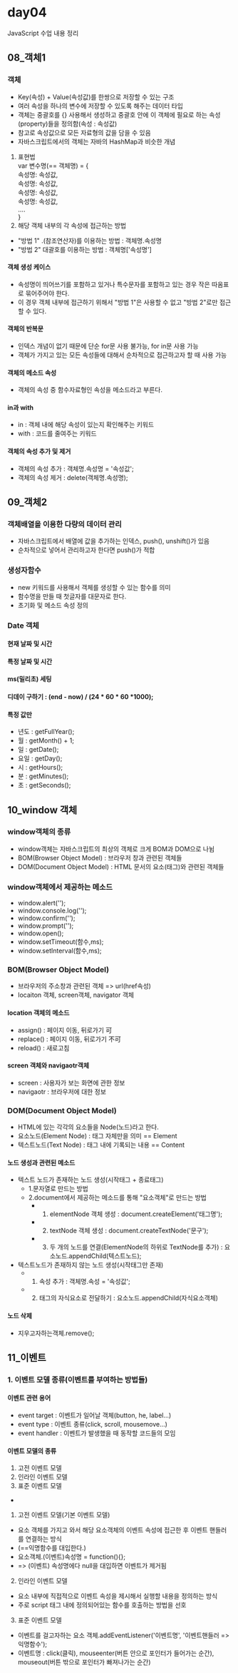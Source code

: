 # day04
JavaScript 수업 내용 정리

## 08_객체1
### 객체
* Key(속성) + Value(속성값)를 한쌍으로 저장할 수 있는 구조
* 여러 속성을 하나의 변수에 저장할 수 있도록 해주는 데이터 타입
* 객체는 중괄호를 {} 사용해서 생성하고 중괄호 안에 이 객체에 필요로 하는 속성(property)들을 정의함(속성 : 속성값)
* 참고로 속성값으로 모든 자료형의 값을 담을 수 있음
* 자바스크립트에서의 객체는 자바의 HashMap과 비슷한 개념
1. 표현법 <br>
            var 변수명(== 객체명) = {<br>
            속성명: 속성값,<br>
            속성명: 속성값,<br>
            속성명: 속성값,<br>
            속성명: 속성값,<br>
            ....<br>
        }<br>
2. 해당 객체 내부의 각 속성에 접근하는 방법
* "방법 1" .(참조연산자)를 이용하는 방법 : 객체명.속성명
* "방법 2" 대괄호를 이용하는 방법 : 객체명['속성명']

#### 객체 생성 케이스
* 속성명이 띄어쓰기를 포함하고 있거나 특수문자를 포함하고 있는 경우 작은 따옴표로 묶어주어야 한다.
* 이 경우 객체 내부에 접근하기 위해서 "방법 1"은 사용할 수 없고 "방법 2"로만 접근할 수 있다.

#### 객체의 반복문
* 인덱스 개념이 없기 때문에 단순 for문 사용 불가능, for in문 사용 가능
* 객체가 가지고 있는 모든 속성들에 대해서 순차적으로 접근하고자 할 때 사용 가능

#### 객체의 메소드 속성
* 객체의 속성 중 함수자료형인 속성을 메소드라고 부른다.

#### in과 with
* in : 객체 내에 해당 속성이 있는지 확인해주는 키워드
* with : 코드를 줄여주는 키워드
#### 객체의 속성 추가 및 제거
* 객체의 속성 추가 : 객체명.속성명 = '속성값';
* 객체의 속성 제거 : delete(객체명.속성명);

## 09_객체2
### 객체배열을 이용한 다량의 데이터 관리
* 자바스크립트에서 배열에 값을 추가하는  인덱스, push(), unshift()가 있음
* 순차적으로 넣어서 관리하고자 한다면 push()가 적합
### 생성자함수
* new 키워드를 사용해서 객체를 생성할 수 있는 함수를 의미
* 함수명을 만들 때 첫글자를 대문자로 한다.
* 초기화 및 메소드 속성 정의
### Date 객체
#### 현재 날짜 및 시간
#### 특정 날짜 및 시간
#### ms(밀리초) 세팅
#### 디데이 구하기 : (end - now) / (24 * 60 * 60 *1000);
#### 특정 값만
- 년도 : getFullYear();
- 월 : getMonth() + 1;
- 일 : getDate();
- 요일 : getDay();
- 시 : getHours();
- 분 : getMinutes();
- 초 : getSeconds();

## 10_window 객체
### window객체의 종류
* window객체는 자바스크립트의 최상의 객체로 크게 BOM과 DOM으로 나뉨
* BOM(Browser Object Model) : 브라우저 창과 관련된 객체들
* DOM(Document Object Model) : HTML 문서의 요소(태그)와 관련된 객체들
### window객체에서 제공하는 메소드
- window.alert('');
- window.console.log('');
- window.confirm('');
- window.prompt('');
- window.open();
- window.setTimeout(함수,ms);
- window.setInterval(함수,ms);
### BOM(Browser Object Model)
* 브라우저의 주소창과 관련된 객체 => url(href속성)
* locaiton 객체, screen객체, navigator 객체
#### location 객체의 메소드
- assign() : 페이지 이동, 뒤로가기 可
- replace() : 페이지 이동, 뒤로가기 不可
- reload() : 새로고침
#### screen 객체와 navigaotr객체
- screen : 사용자가 보는 화면에 관한 정보
- navigaotr : 브라우저에 대한 정보
### DOM(Document Object Model)
* HTML에 있는 각각의 요소들을 Node(노드)라고 한다.
* 요소노드(Element Node) : 태그 자체만을 의미 == Element
* 텍스트노드(Text Node) : 태그 내에 기록되는 내용 == Content
#### 노드 생성과 관련된 메소드
* 텍스트 노드가 존재하는 노드 생성(시작태그 + 종료태그)
  - 1.문자열로 만드는 방법 <br>
  - 2.document에서 제공하는 메소드를 통해 "요소객체"로 만드는 방법
    + 1) elementNode 객체 생성 : document.createElement('태그명');
    + 2) textNode 객체 생성 : document.createTextNode('문구');
    + 3) 두 개의 노드를 연결(ElementNode의 하위로 TextNode를 추가) : 요소노드.appendChild(텍스트노드);
* 텍스트노드가 존재하지 않는 노드 생성(시작태그만 존재)
  - 1) 속성 추가 : 객체명.속성 = '속성값';
  - 2) 태그의 자식요소로 전달하기 : 요소노드.appendChild(자식요소객체)<br>
#### 노드 삭제
* 지우고자하는객체.remove();

## 11_이벤트
### 1. 이벤트 모델 종류(이벤트를 부여하는 방법들)
#### 이벤트 관련 용어
* event target : 이벤트가 일어날 객체(button, he, label...)
* event type : 이벤트 종류(click, scroll, mousemove...)
* event handler : 이벤트가 발생했을 때 동작할 코드들의 모임
#### 이벤트 모델의 종류
 1) 고전 이벤트 모델<br>
 2) 인라인 이벤트 모델<br>
 3) 표준 이벤트 모델<br>
*
1) 고전 이벤트 모델(기본 이벤트 모델) <br>
* 요소 객체를 가지고 와서 해당 요소객체의 이벤트 속성에 접근한 후 이벤트 핸들러를 연결하는 방식
* (==익명함수를 대입한다.)
* 요소객체.(이벤트)속성명 = function(){}; 
* => (이벤트) 속성명에다 null을 대입하면 이벤트가 제거됨 
2) 인라인 이벤트 모델
* 요소 내부에 직접적으로 이벤트 속성을 제시해서 실행할 내용을 정의하는 방식 
* 주로 script 태그 내에 정의되어있는 함수를 호출하는 방법을 선호 
3) 표준 이벤트 모델
* 이벤트를 걸고자하는 요소 객체.addEventListener('이벤트명', '이벤트핸들러 => 익명함수');
* 이벤트명 : click(클릭), mouseenter(버튼 안으로 포인터가 들어가는 순간), mouseout(버튼 밖으로 포인터가 빠져나가는 순간)
